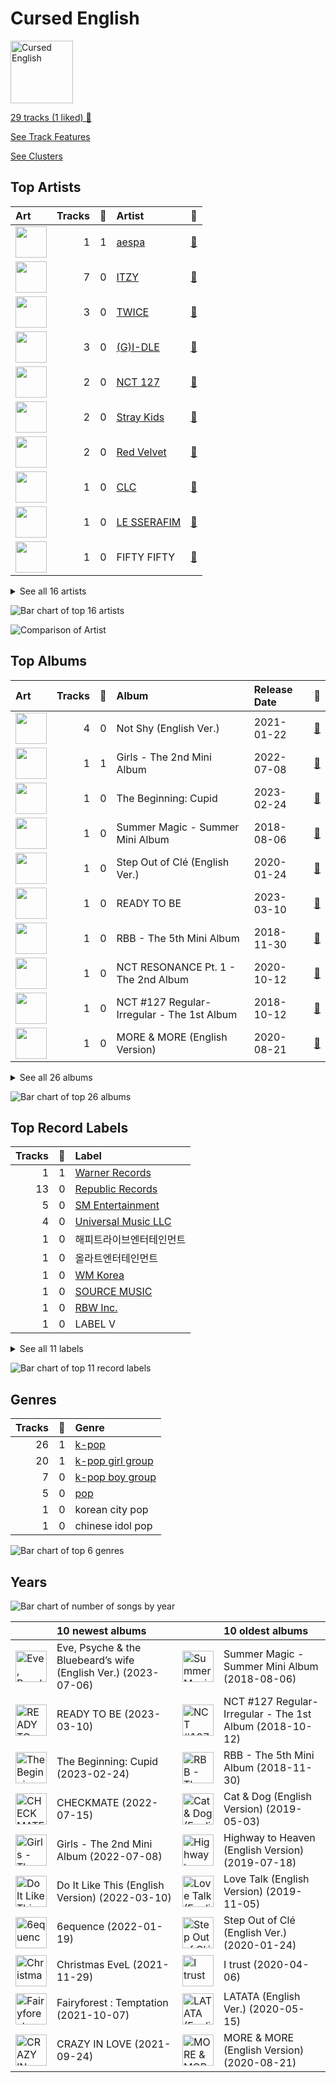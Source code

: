 # Cursed English


<img src="https://mosaic.scdn.co/640/ab67616d0000b2732270d3bd1d13133edf0be836ab67616d0000b2736017bca98dea58ceddea77c1ab67616d0000b273a0df2d59f0ae9426cba3eb36ab67616d0000b273cd723e6efb66f6ef28fac28e" alt="Cursed English" width="100" />

[29 tracks (1 liked) 🔗](https://open.spotify.com/playlist/2tPCDZMU74TGOBGdNdVDBs)

[See Track Features](audio_features.md)

[See Clusters](clusters/overview.md)

## Top Artists

| Art | Tracks | 💚 | Artist | 🔗 |
|:---|---:|---:|:---|:---|
| <img src="https://i.scdn.co/image/ab6761610000e5ebb29c20ae1a1435066fe26f35" alt="" width="50" /> | 1 | 1 | [aespa](../../artists/aespa/overview.md) | [🔗](https://open.spotify.com/artist/6YVMFz59CuY7ngCxTxjpxE) |
| <img src="https://i.scdn.co/image/ab6761610000e5ebe421a10e0a4c2a5246ea82c8" alt="" width="50" /> | 7 | 0 | [ITZY](../../artists/itzy/overview.md) | [🔗](https://open.spotify.com/artist/2KC9Qb60EaY0kW4eH68vr3) |
| <img src="https://i.scdn.co/image/ab6761610000e5eb8944c8aec8db82f35980b191" alt="" width="50" /> | 3 | 0 | [TWICE](../../artists/twice/overview.md) | [🔗](https://open.spotify.com/artist/7n2Ycct7Beij7Dj7meI4X0) |
| <img src="https://i.scdn.co/image/ab6761610000e5eb8abd5f97fc52561939ebbc89" alt="" width="50" /> | 3 | 0 | [(G)I-DLE](../../artists/_g_i_dle/overview.md) | [🔗](https://open.spotify.com/artist/2AfmfGFbe0A0WsTYm0SDTx) |
| <img src="https://i.scdn.co/image/ab6761610000e5eb7d874b307cb092e68db73207" alt="" width="50" /> | 2 | 0 | [NCT 127](../../artists/nct_127/overview.md) | [🔗](https://open.spotify.com/artist/7f4ignuCJhLXfZ9giKT7rH) |
| <img src="https://i.scdn.co/image/ab6761610000e5ebada60ffd7a8ce554fd733fb5" alt="" width="50" /> | 2 | 0 | [Stray Kids](../../artists/stray_kids/overview.md) | [🔗](https://open.spotify.com/artist/2dIgFjalVxs4ThymZ67YCE) |
| <img src="https://i.scdn.co/image/ab6761610000e5eb5bf330a57b9dcffd8f7b2c14" alt="" width="50" /> | 2 | 0 | [Red Velvet](../../artists/red_velvet/overview.md) | [🔗](https://open.spotify.com/artist/1z4g3DjTBBZKhvAroFlhOM) |
| <img src="https://i.scdn.co/image/ab6761610000e5eb123f438003920eced08e348d" alt="" width="50" /> | 1 | 0 | [CLC](../../artists/clc/overview.md) | [🔗](https://open.spotify.com/artist/6QyO41KctzGc70mVaVnXQO) |
| <img src="https://i.scdn.co/image/ab6761610000e5eb510c56f38c9fc97ee80f7256" alt="" width="50" /> | 1 | 0 | [LE SSERAFIM](../../artists/le_sserafim/overview.md) | [🔗](https://open.spotify.com/artist/4SpbR6yFEvexJuaBpgAU5p) |
| <img src="https://i.scdn.co/image/ab6761610000e5eb1193a00caa638c135ffc60ec" alt="" width="50" /> | 1 | 0 | FIFTY FIFTY | [🔗](https://open.spotify.com/artist/4GJ6xDCF5jaUqD6avOuQT6) |


<details>
<summary>See all 16 artists</summary>

| Art | Tracks | 💚 | Artist | 🔗 |
|:---|---:|---:|:---|:---|
| <img src="https://i.scdn.co/image/ab6761610000e5eb8bd65b0efee10bfa8328c33b" alt="" width="50" /> | 1 | 0 | [NCT U](../../artists/nct_u/overview.md) | [🔗](https://open.spotify.com/artist/3paGCCtX1Xr4Gx53mSeZuQ) |
| <img src="https://i.scdn.co/image/ab6761610000e5eb57b17565f297ad1097b0d2d2" alt="" width="50" /> | 1 | 0 | [P1Harmony](../../artists/p1harmony/overview.md) | [🔗](https://open.spotify.com/artist/3JjvsPeGMbDJqsphe2z8xU) |
| <img src="https://i.scdn.co/image/ab6761610000e5eb69d86a4744d275ed5259e743" alt="" width="50" /> | 1 | 0 | WayV | [🔗](https://open.spotify.com/artist/1qBsABYUrxg9afpMtyoFKz) |
| <img src="https://i.scdn.co/image/ab6761610000e5eb2d192f1d830db1eba64854fc" alt="" width="50" /> | 1 | 0 | Moon Byul | [🔗](https://open.spotify.com/artist/1eTft3tXynrKdo6XD7QHLL) |
| <img src="https://i.scdn.co/image/ab6761610000e5eba31675abc6399c98291986db" alt="" width="50" /> | 1 | 0 | [TOMORROW X TOGETHER](../../artists/tomorrow_x_together/overview.md) | [🔗](https://open.spotify.com/artist/0ghlgldX5Dd6720Q3qFyQB) |
| <img src="https://i.scdn.co/image/ab6761610000e5eb11b4e5da5aead482944bdef6" alt="" width="50" /> | 1 | 0 | PIXY | [🔗](https://open.spotify.com/artist/0CJkEzffVZLgav03xXeC9s) |

</details>


![Bar chart of top 16 artists](../../images/playlists/cursed_english/artists.png)

![Comparison of Artist](../../images/playlists/cursed_english/artists_comparison.png)

## Top Albums

| Art | Tracks | 💚 | Album | Release Date | 🔗 |
|:---|---:|---:|:---|:---|:---|
| <img src="https://i.scdn.co/image/ab67616d0000b273f6bfdc0662f6fceb357652b9" alt="" width="50" /> | 4 | 0 | Not Shy (English Ver.) | 2021-01-22 | [🔗](https://open.spotify.com/album/0hoNwSKuuOeT9eAxopgMdm) |
| <img src="https://i.scdn.co/image/ab67616d0000b273b3be3b970fc89a02f301c9da" alt="" width="50" /> | 1 | 1 | Girls - The 2nd Mini Album | 2022-07-08 | [🔗](https://open.spotify.com/album/4w1dbvUy1crv0knXQvcSeY) |
| <img src="https://i.scdn.co/image/ab67616d0000b27337c0b3670236c067c8e8bbcb" alt="" width="50" /> | 1 | 0 | The Beginning: Cupid | 2023-02-24 | [🔗](https://open.spotify.com/album/5letLUZIFsQikJYShfGNs4) |
| <img src="https://i.scdn.co/image/ab67616d0000b2736017bca98dea58ceddea77c1" alt="" width="50" /> | 1 | 0 | Summer Magic - Summer Mini Album | 2018-08-06 | [🔗](https://open.spotify.com/album/5zWa1ZEUBctbKqvwXbFawo) |
| <img src="https://i.scdn.co/image/ab67616d0000b2739d64e2f339a0a9ea967b308e" alt="" width="50" /> | 1 | 0 | Step Out of Clé (English Ver.) | 2020-01-24 | [🔗](https://open.spotify.com/album/2BBeNPEEevRiYISKYEnGvc) |
| <img src="https://i.scdn.co/image/ab67616d0000b27359f57a5ca507a3d3fed81ea6" alt="" width="50" /> | 1 | 0 | READY TO BE | 2023-03-10 | [🔗](https://open.spotify.com/album/7hzP5i7StxYG4StECA0rrJ) |
| <img src="https://i.scdn.co/image/ab67616d0000b2732270d3bd1d13133edf0be836" alt="" width="50" /> | 1 | 0 | RBB - The 5th Mini Album | 2018-11-30 | [🔗](https://open.spotify.com/album/7rNIvLwIpB2mwOzk20iqIl) |
| <img src="https://i.scdn.co/image/ab67616d0000b2734525dae431a233a077d2395c" alt="" width="50" /> | 1 | 0 | NCT RESONANCE Pt. 1 - The 2nd Album | 2020-10-12 | [🔗](https://open.spotify.com/album/6kudlOyCqSQfsBVSdPZEu4) |
| <img src="https://i.scdn.co/image/ab67616d0000b273ff666e3a12273d4d1380e9f0" alt="" width="50" /> | 1 | 0 | NCT #127 Regular-Irregular - The 1st Album | 2018-10-12 | [🔗](https://open.spotify.com/album/4oU5Tp952fPL7z2Bax4JmU) |
| <img src="https://i.scdn.co/image/ab67616d0000b2731e2f86e459a48cfb891bd70d" alt="" width="50" /> | 1 | 0 | MORE & MORE (English Version) | 2020-08-21 | [🔗](https://open.spotify.com/album/4AXNnQf2SkyY8d4FQaBKo5) |


<details>
<summary>See all 26 albums</summary>

| Art | Tracks | 💚 | Album | Release Date | 🔗 |
|:---|---:|---:|:---|:---|:---|
| <img src="https://i.scdn.co/image/ab67616d0000b2734b766593db7dbd908a97cea7" alt="" width="50" /> | 1 | 0 | Love Talk (English Version) | 2019-11-05 | [🔗](https://open.spotify.com/album/60A7gFYvWmaDULmxUWSjyS) |
| <img src="https://i.scdn.co/image/ab67616d0000b2734ff1d54536f86d8f9c912efa" alt="" width="50" /> | 1 | 0 | LATATA (English Ver.) | 2020-05-15 | [🔗](https://open.spotify.com/album/0tM1Pr6hTKBNJEyLSft1Fs) |
| <img src="https://i.scdn.co/image/ab67616d0000b273212e7fb3309718d9d4132095" alt="" width="50" /> | 1 | 0 | In the morning (English Ver.) | 2021-05-14 | [🔗](https://open.spotify.com/album/1VbG3CJlf1cSVDibgiM3GM) |
| <img src="https://i.scdn.co/image/ab67616d0000b273664020dc5b2af2d454ffa2d4" alt="" width="50" /> | 1 | 0 | I trust | 2020-04-06 | [🔗](https://open.spotify.com/album/57sl8AvqVqm4Fadre0z8FQ) |
| <img src="https://i.scdn.co/image/ab67616d0000b273844a4b52739db3287bd429f8" alt="" width="50" /> | 1 | 0 | I CAN'T STOP ME (English Version) | 2020-11-30 | [🔗](https://open.spotify.com/album/2KGNQmq4gpzmdaIcAgJdVe) |
| <img src="https://i.scdn.co/image/ab67616d0000b2732159a29c68303b4b0076b741" alt="" width="50" /> | 1 | 0 | Highway to Heaven (English Version) | 2019-07-18 | [🔗](https://open.spotify.com/album/4et1GgNRTOx3xpK81Z0iOn) |
| <img src="https://i.scdn.co/image/ab67616d0000b273cdfed2bbb2b83cccff253f54" alt="" width="50" /> | 1 | 0 | HWAA | 2021-01-27 | [🔗](https://open.spotify.com/album/1M1d5bzsGhY2JOVD2AU29G) |
| <img src="https://i.scdn.co/image/ab67616d0000b273c5011613476079ff2498bf4a" alt="" width="50" /> | 1 | 0 | HELICOPTER | 2020-09-02 | [🔗](https://open.spotify.com/album/1uwfxRAhW1hxclCVkzku8d) |
| <img src="https://i.scdn.co/image/ab67616d0000b273aee583607f564a44f6edba26" alt="" width="50" /> | 1 | 0 | Fairyforest : Temptation | 2021-10-07 | [🔗](https://open.spotify.com/album/3999VmQrZOafu4NjYkc0rj) |
| <img src="https://i.scdn.co/image/ab67616d0000b2736d58843621783cd5abff29ab" alt="" width="50" /> | 1 | 0 | Eve, Psyche & the Bluebeard’s wife (English Ver.) | 2023-07-06 | [🔗](https://open.spotify.com/album/1FoKSB8Kc39zc9exXYtNu8) |
| <img src="https://i.scdn.co/image/ab67616d0000b27353c86f1143b52f1f01f677e0" alt="" width="50" /> | 1 | 0 | Do It Like This (English Version) | 2022-03-10 | [🔗](https://open.spotify.com/album/4L12vI7rtyBFmYOWZYtOi6) |
| <img src="https://i.scdn.co/image/ab67616d0000b273cd723e6efb66f6ef28fac28e" alt="" width="50" /> | 1 | 0 | Christmas EveL | 2021-11-29 | [🔗](https://open.spotify.com/album/1qVuQI0WRn2Mczbdxx54Ih) |
| <img src="https://i.scdn.co/image/ab67616d0000b273b84603bfcc9665f8353982fd" alt="" width="50" /> | 1 | 0 | Cat & Dog (English Version) | 2019-05-03 | [🔗](https://open.spotify.com/album/4uJ120PsfiWOC7aV5FqGkU) |
| <img src="https://i.scdn.co/image/ab67616d0000b273a0df2d59f0ae9426cba3eb36" alt="" width="50" /> | 1 | 0 | CRAZY IN LOVE | 2021-09-24 | [🔗](https://open.spotify.com/album/4U7rGOkJgtxs27H9L93Xli) |
| <img src="https://i.scdn.co/image/ab67616d0000b273e61bca92e4a64e50ee44a009" alt="" width="50" /> | 1 | 0 | CHECKMATE | 2022-07-15 | [🔗](https://open.spotify.com/album/64EGnoCD5NuC41OqQ3E7UK) |
| <img src="https://i.scdn.co/image/ab67616d0000b2733618088cfcd2a966a61937cb" alt="" width="50" /> | 1 | 0 | 6equence | 2022-01-19 | [🔗](https://open.spotify.com/album/0SXzCRUFSNGBG1S1lqvzb1) |

</details>


![Bar chart of top 26 albums](../../images/playlists/cursed_english/albums.png)

## Top Record Labels

| Tracks | 💚 | Label |
|---:|---:|:---|
| 1 | 1 | [Warner Records](../../labels/warner_records/overview.md) |
| 13 | 0 | [Republic Records](../../labels/republic_records/overview.md) |
| 5 | 0 | [SM Entertainment](../../labels/sm_entertainment/overview.md) |
| 4 | 0 | [Universal Music LLC](../../labels/universal_music_llc/overview.md) |
| 1 | 0 | 해피트라이브엔터테인먼트 |
| 1 | 0 | 올라트엔터테인먼트 |
| 1 | 0 | [WM Korea](../../labels/wm_korea/overview.md) |
| 1 | 0 | [SOURCE MUSIC](../../labels/source_music/overview.md) |
| 1 | 0 | [RBW Inc.](../../labels/rbw_inc_/overview.md) |
| 1 | 0 | LABEL V |


<details>
<summary>See all 11 labels</summary>

| Tracks | 💚 | Label |
|---:|---:|:---|
| 1 | 0 | ADA Korea |

</details>


![Bar chart of top 11 record labels](../../images/playlists/cursed_english/labels.png)

## Genres

| Tracks | 💚 | Genre |
|---:|---:|:---|
| 26 | 1 | [k-pop](../../genres/k_pop/overview.md) |
| 20 | 1 | [k-pop girl group](../../genres/k_pop_girl_group/overview.md) |
| 7 | 0 | [k-pop boy group](../../genres/k_pop_boy_group/overview.md) |
| 5 | 0 | [pop](../../genres/pop/overview.md) |
| 1 | 0 | korean city pop |
| 1 | 0 | chinese idol pop |

![Bar chart of top 6 genres](../../images/playlists/cursed_english/genres.png)

## Years



![Bar chart of number of songs by year](../../images/playlists/cursed_english/years.png)

| ​ | 10 newest albums | ​​ | 10 oldest albums |
|:---|:---|:---|:---|
| <img src="https://i.scdn.co/image/ab67616d0000b2736d58843621783cd5abff29ab" alt="Eve, Psyche &amp; the Bluebeard’s wife (English Ver.)" width="50" /> | Eve, Psyche & the Bluebeard’s wife (English Ver.) (2023-07-06) | <img src="https://i.scdn.co/image/ab67616d0000b2736017bca98dea58ceddea77c1" alt="Summer Magic - Summer Mini Album" width="50" /> | Summer Magic - Summer Mini Album (2018-08-06) |
| <img src="https://i.scdn.co/image/ab67616d0000b27359f57a5ca507a3d3fed81ea6" alt="READY TO BE" width="50" /> | READY TO BE (2023-03-10) | <img src="https://i.scdn.co/image/ab67616d0000b273ff666e3a12273d4d1380e9f0" alt="NCT #127 Regular-Irregular - The 1st Album" width="50" /> | NCT #127 Regular-Irregular - The 1st Album (2018-10-12) |
| <img src="https://i.scdn.co/image/ab67616d0000b27337c0b3670236c067c8e8bbcb" alt="The Beginning: Cupid" width="50" /> | The Beginning: Cupid (2023-02-24) | <img src="https://i.scdn.co/image/ab67616d0000b2732270d3bd1d13133edf0be836" alt="RBB - The 5th Mini Album" width="50" /> | RBB - The 5th Mini Album (2018-11-30) |
| <img src="https://i.scdn.co/image/ab67616d0000b273e61bca92e4a64e50ee44a009" alt="CHECKMATE" width="50" /> | CHECKMATE (2022-07-15) | <img src="https://i.scdn.co/image/ab67616d0000b273b84603bfcc9665f8353982fd" alt="Cat &amp; Dog (English Version)" width="50" /> | Cat & Dog (English Version) (2019-05-03) |
| <img src="https://i.scdn.co/image/ab67616d0000b273b3be3b970fc89a02f301c9da" alt="Girls - The 2nd Mini Album" width="50" /> | Girls - The 2nd Mini Album (2022-07-08) | <img src="https://i.scdn.co/image/ab67616d0000b2732159a29c68303b4b0076b741" alt="Highway to Heaven (English Version)" width="50" /> | Highway to Heaven (English Version) (2019-07-18) |
| <img src="https://i.scdn.co/image/ab67616d0000b27353c86f1143b52f1f01f677e0" alt="Do It Like This (English Version)" width="50" /> | Do It Like This (English Version) (2022-03-10) | <img src="https://i.scdn.co/image/ab67616d0000b2734b766593db7dbd908a97cea7" alt="Love Talk (English Version)" width="50" /> | Love Talk (English Version) (2019-11-05) |
| <img src="https://i.scdn.co/image/ab67616d0000b2733618088cfcd2a966a61937cb" alt="6equence" width="50" /> | 6equence (2022-01-19) | <img src="https://i.scdn.co/image/ab67616d0000b2739d64e2f339a0a9ea967b308e" alt="Step Out of Clé (English Ver.)" width="50" /> | Step Out of Clé (English Ver.) (2020-01-24) |
| <img src="https://i.scdn.co/image/ab67616d0000b273cd723e6efb66f6ef28fac28e" alt="Christmas EveL" width="50" /> | Christmas EveL (2021-11-29) | <img src="https://i.scdn.co/image/ab67616d0000b273664020dc5b2af2d454ffa2d4" alt="I trust" width="50" /> | I trust (2020-04-06) |
| <img src="https://i.scdn.co/image/ab67616d0000b273aee583607f564a44f6edba26" alt="Fairyforest : Temptation" width="50" /> | Fairyforest : Temptation (2021-10-07) | <img src="https://i.scdn.co/image/ab67616d0000b2734ff1d54536f86d8f9c912efa" alt="LATATA (English Ver.)" width="50" /> | LATATA (English Ver.) (2020-05-15) |
| <img src="https://i.scdn.co/image/ab67616d0000b273a0df2d59f0ae9426cba3eb36" alt="CRAZY IN LOVE" width="50" /> | CRAZY IN LOVE (2021-09-24) | <img src="https://i.scdn.co/image/ab67616d0000b2731e2f86e459a48cfb891bd70d" alt="MORE &amp; MORE (English Version)" width="50" /> | MORE & MORE (English Version) (2020-08-21) |